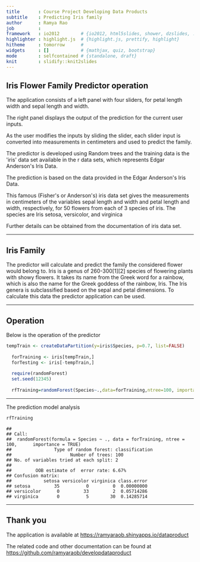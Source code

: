 ```yaml
---
title       : Course Project Developing Data Products
subtitle    : Predicting Iris family
author      : Ramya Rao
job         : 
framework   : io2012        # {io2012, html5slides, shower, dzslides, ...}
highlighter : highlight.js  # {highlight.js, prettify, highlight}
hitheme     : tomorrow      # 
widgets     : []            # {mathjax, quiz, bootstrap}
mode        : selfcontained # {standalone, draft}
knit        : slidify::knit2slides
---
```


## Iris Flower Family Predictor operation

The application consists of a left panel with four sliders, for petal length width and sepal length and width. 

The right panel displays the output of the prediction for the current user inputs.

As the user modifies the inputs by sliding the slider, each slider input is converted into measurements in centimeters and used to predict the family.

The predictor is developed using Random trees and the training data is the 'iris' data set available in the r data sets, which represents Edgar Anderson's Iris Data.

The prediction is based on the data provided in the Edgar Anderson's Iris Data.

This famous (Fisher's or Anderson's) iris data set gives the measurements in centimeters of the variables sepal length and width and petal length and width, respectively, for 50 flowers from each of 3 species of iris. The species are Iris setosa, versicolor, and virginica

Further details can be obtained from the documentation of iris data set.


---
## Iris Family

The predictor will calculate and predict the family the considered flower would belong to.
Iris is a genus of 260-300[1][2] species of flowering plants with showy flowers. It takes its name from the Greek word for a rainbow, which is also the name for the Greek goddess of the rainbow, Iris.
The Iris genera is subclassified based on the sepal and petal dimensions. To calculate this data the predictor application can be used.

---

## Operation
Below is the operation of the predictor

```r
tempTrain <- createDataPartition(y=iris$Species, p=0.7, list=FALSE)
  
  forTraining <- iris[tempTrain,] 
  forTesting <- iris[-tempTrain,]
  
  require(randomForest)
  set.seed(12345)
  
  rfTraining=randomForest(Species~.,data=forTraining,ntree=100, importance=TRUE)
```

---
The prediction model analysis


```r
rfTraining
```

```
## 
## Call:
##  randomForest(formula = Species ~ ., data = forTraining, ntree = 100,      importance = TRUE) 
##                Type of random forest: classification
##                      Number of trees: 100
## No. of variables tried at each split: 2
## 
##         OOB estimate of  error rate: 6.67%
## Confusion matrix:
##            setosa versicolor virginica class.error
## setosa         35          0         0  0.00000000
## versicolor      0         33         2  0.05714286
## virginica       0          5        30  0.14285714
```

----

## Thank you

The application is available at https://ramyaraob.shinyapps.io/dataproduct

The related code and other documentation can be found at https://github.com/ramyaraob/developdataproduct


